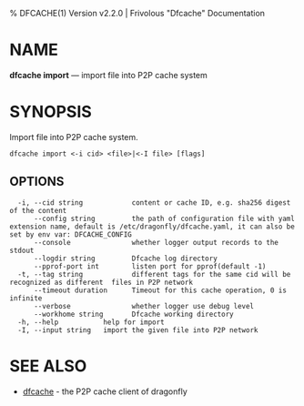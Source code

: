 % DFCACHE(1) Version v2.2.0 | Frivolous "Dfcache" Documentation

# NAME

**dfcache import** — import file into P2P cache system

# SYNOPSIS

Import file into P2P cache system.

```shell
dfcache import <-i cid> <file>|<-I file> [flags]
```

## OPTIONS

```shell
  -i, --cid string            content or cache ID, e.g. sha256 digest of the content
      --config string         the path of configuration file with yaml extension name, default is /etc/dragonfly/dfcache.yaml, it can also be set by env var: DFCACHE_CONFIG
      --console               whether logger output records to the stdout
      --logdir string         Dfcache log directory
      --pprof-port int        listen port for pprof(default -1)
  -t, --tag string            different tags for the same cid will be recognized as different  files in P2P network
      --timeout duration      Timeout for this cache operation, 0 is infinite
      --verbose               whether logger use debug level
      --workhome string       Dfcache working directory
  -h, --help           help for import
  -I, --input string   import the given file into P2P network
```

# SEE ALSO

- [dfcache](dfcache.md) - the P2P cache client of dragonfly
